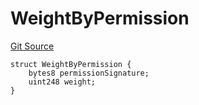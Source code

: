 # WeightByPermission
[Git Source](https://github.com/llama-community/vertex-v1/blob/b9be9bc31164da407ed5af3d8e0d2bcfd09559e6/src/utils/Structs.sol)


```solidity
struct WeightByPermission {
    bytes8 permissionSignature;
    uint248 weight;
}
```

